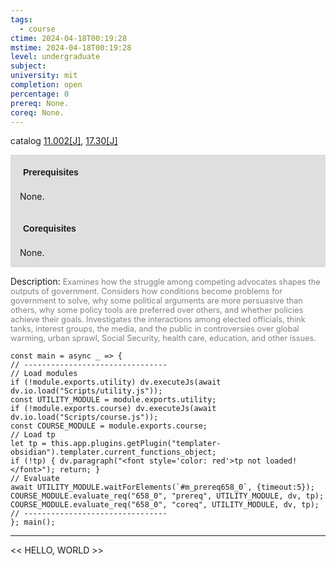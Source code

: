 ```yaml
---
tags:
  - course
ctime: 2024-04-18T00:19:28
mstime: 2024-04-18T00:19:28
level: undergraduate
subject: 
university: mit
completion: open
percentage: 0
prereq: None.
coreq: None.
---
```


catalog [11.002[J]](http://student.mit.edu/catalog/m11a.html#11.002), [17.30[J]](http://student.mit.edu/catalog/m17a.html#17.30)

<span style="display: block; padding: 15px; background-color: rgb(100, 100, 100, 0.2);"><font id="m_prereq658_0" style="display: block; font-family: Arial, sans-serif; font-weight: bold; padding: 5px">Prerequisites</font><br><span id="prereq658_0">None.</span></span>
<span style="display: block; padding: 15px; background-color: rgb(100, 100, 100, 0.2);"><font id="m_coreq658_0" style="display: block; font-family: Arial, sans-serif; font-weight: bold; padding: 5px">Corequisites</font><br><span id="coreq658_0">None.</span></span>

<font style="">Description:</font>
<font style="color: grey; font-size: 0.8rem;">Examines how the struggle among competing advocates shapes the outputs of government. Considers how conditions become problems for government to solve, why some political arguments are more persuasive than others, why some policy tools are preferred over others, and whether policies achieve their goals. Investigates the interactions among elected officials, think tanks, interest groups, the media, and the public in controversies over global warming, urban sprawl, Social Security, health care, education, and other issues.</font>

```dataviewjs
const main = async _ => {
// --------------------------------
// Load modules
if (!module.exports.utility) dv.executeJs(await dv.io.load("Scripts/utility.js"));
const UTILITY_MODULE = module.exports.utility;
if (!module.exports.course) dv.executeJs(await dv.io.load("Scripts/course.js"));
const COURSE_MODULE = module.exports.course;
// Load tp
let tp = this.app.plugins.getPlugin("templater-obsidian").templater.current_functions_object;
if (!tp) { dv.paragraph("<font style='color: red'>tp not loaded!</font>"); return; }
// Evaluate
await UTILITY_MODULE.waitForElements(`#m_prereq658_0`, {timeout:5});
COURSE_MODULE.evaluate_req("658_0", "prereq", UTILITY_MODULE, dv, tp);
COURSE_MODULE.evaluate_req("658_0", "coreq", UTILITY_MODULE, dv, tp);
// --------------------------------
}; main();
```

---

<< HELLO, WORLD >>
